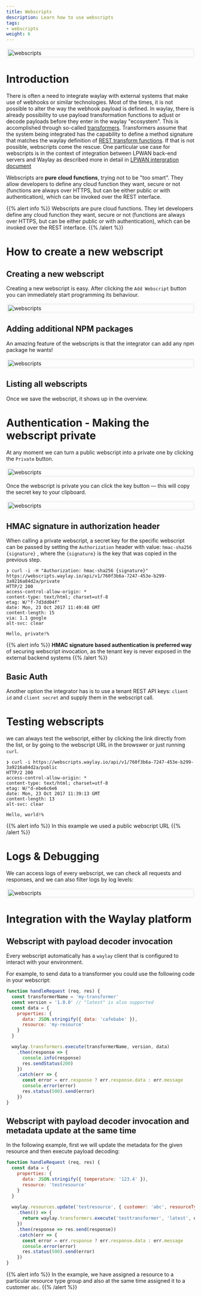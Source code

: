 ```yaml
---
title: Webscripts
description: Learn how to use webscripts
tags:
- webscripts
weight: 6
---
```


<style>
  img {
    border: solid #F5F5F5 5px;
    border-radius: 5px;
    margin: 0 auto;
    display: block;
  }
</style>

![webscripts](/features/webscripts/webscripts_main.png)

# Introduction
There is often a need to integrate waylay with external systems that make use of webhooks or similar technologies. Most of the times, it is not possible to alter the way the webhook payload is defined. In waylay, there is already possibility to use payload transformation functions to adjust or decode payloads before they enter in the waylay "ecosystem". This is accomplished through so-called [transformers](/features/transformers). Transformers assume that the system being integrated has the capability to define a method signature that matches the waylay definition of [REST transform functions](/api/rest/#execute-a-specific-transformer-version). If that is not possible, webscripts come the rescue. One particular use case for webscripts is in the context of integration between LPWAN back-end servers and Waylay as described more in detail in [LPWAN intergration document](/features/lpwan)

Webscripts are **pure cloud functions**, trying not to be "too smart". They allow developers to define any cloud function they want, secure or not (functions are always over HTTPS, but can be either public or with authentication), which can be invoked over the REST interface.

{{% alert info %}}
Webscripts are pure cloud functions. They let developers define any cloud function they want, secure or not (functions are always over HTTPS, but can be either public or with authentication), which can be invoked over the REST interface.
{{% /alert %}}

# How to create a new webscript

## Creating a new webscript
Creating a new webscript is easy. After clicking the `Add Webscript` button you can immediately start programming its behaviour.

![webscripts](/features/webscripts/edit_1.png)

## Adding additional NPM packages

An amazing feature of the webscripts is that the integrator can add any npm package he wants!

![webscripts](/features/webscripts/packages.png)

## Listing all webscripts

Once we save the webscript, it shows up in the overview.


# Authentication - Making the webscript private
At any moment we can turn a public webscript into a private one by clicking the `Private` button.

![webscripts](/features/webscripts/private.png)

Once the webscript is private you can click the key button — this will copy the secret key to your clipboard.

![webscripts](/features/webscripts/private_1.png)

## HMAC signature in authorization header

When calling a private webscript, a secret key for the specific webscript can be passed by setting the `Authorization` header with value: `hmac-sha256 {signature}` , where the `{signature}` is the key that was copied in the previous step.

```curl
❯ curl -i -H "Authorization: hmac-sha256 {signature}" https://webscripts.waylay.io/api/v1/760f3b6a-7247-453e-b299-3a9216a84d2a/private
HTTP/2 200
access-control-allow-origin: *
content-type: text/html; charset=utf-8
etag: W/"f-7d3dd04f"
date: Mon, 23 Oct 2017 11:49:48 GMT
content-length: 15
via: 1.1 google
alt-svc: clear

Hello, private!%
```

{{% alert info %}}
**HMAC signature based authentication is preferred way** of securing webscript invocation, as the tenant key is never exposed in the external backend systems
{{% /alert %}}

## Basic Auth
Another option the integrator has is to use a tenant REST API keys: `client id` and `client secret` and supply them in the webscript call.


# Testing webscripts

we can always test the webscript, either by clicking the link directly from the list, or by going to the webscript URL in the browswer or just running `curl`.

```curl
❯ curl -i https://webscripts.waylay.io/api/v1/760f3b6a-7247-453e-b299-3a9216a84d2a/public
HTTP/2 200
access-control-allow-origin: *
content-type: text/html; charset=utf-8
etag: W/"d-ebe6c6e6
date: Mon, 23 Oct 2017 11:39:13 GMT
content-length: 13
alt-svc: clear

Hello, world!%
```

{{% alert info %}}
In this example we used a public webscript URL
{{% /alert %}}


# Logs & Debugging
We can access logs of every webscript, we can check all requests and responses, and we can also filter logs by log levels:

![webscripts](/features/webscripts/logs_1.png)

# Integration with the Waylay platform

## Webscript with payload decoder invocation
Every webscript automatically has a `waylay` client that is configured to interact with your environment.

For example, to send data to a transformer you could use the following code in your webscript:

```javascript
function handleRequest (req, res) {
  const transformerName = 'my-transformer'
  const version = '1.0.0' // "latest" is also supported
  const data = {
    properties: {
      data: JSON.stringify({ data: 'cafebabe' }),
      resource: 'my-resource'
    }
  }

  waylay.transformers.execute(transformerName, version, data)
    .then(response => {
      console.info(response)
      res.sendStatus(200)
    })
    .catch(err => {
      const error = err.response ? err.response.data : err.message
      console.error(error)
      res.status(500).send(error)
    })
}
```


## Webscript with payload decoder invocation and metadata update at the same time

In the following example, first we will update the metadata for the given resource and then execute payload decoding:


```javascript
function handleRequest (req, res) {
  const data = {
    properties: {
      data: JSON.stringify({ temperature: '123.4' }),
      resource: 'testresource'
    }
  }
  
  waylay.resources.update('testresource', { customer: 'abc', resourceTypeId: 'abc-123-def-456' })
    .then(() => {
      return waylay.transformers.execute('testtransformer', 'latest', data)
    })
    .then(response => res.send(response))
    .catch(err => {
      const error = err.response ? err.response.data : err.message
      console.error(error)
      res.status(500).send(error)
    })  
}
```

{{% alert info %}}
In the example, we have assigned a resource to a particular resource type group and also at the same time assigned it to a customer `abc`.
{{% /alert %}}

